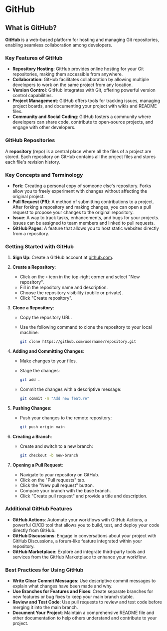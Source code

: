 # GitHub

## What is GitHub?

**GitHub** is a web-based platform for hosting and managing Git repositories,
enabling seamless collaboration among developers.

### Key Features of GitHub

- **Repository Hosting**: GitHub provides online hosting for your Git
  repositories, making them accessible from anywhere.
- **Collaboration**: GitHub facilitates collaboration by allowing multiple
  developers to work on the same project from any location.
- **Version Control**: GitHub integrates with Git, offering powerful version
  control capabilities.
- **Project Management**: GitHub offers tools for tracking issues, managing
  project boards, and documenting your project with wikis and README files.
- **Community and Social Coding**: GitHub fosters a community where developers
  can share code, contribute to open-source projects, and engage with other
  developers.

### GitHub Repositories

A **repository** (repo) is a central place where all the files of a project are
stored. Each repository on GitHub contains all the project files and stores each
file's revision history.

### Key Concepts and Terminology

- **Fork**: Creating a personal copy of someone else's repository. Forks allow
  you to freely experiment with changes without affecting the original project.
- **Pull Request (PR)**: A method of submitting contributions to a project.
  After forking a repository and making changes, you can open a pull request to
  propose your changes to the original repository.
- **Issue**: A way to track tasks, enhancements, and bugs for your projects.
  Issues can be assigned to team members and linked to pull requests.
- **GitHub Pages**: A feature that allows you to host static websites directly
  from a repository.

### Getting Started with GitHub

1. **Sign Up**: Create a GitHub account at [github.com](https://github.com/).
2. **Create a Repository**:

   - Click on the `+` icon in the top-right corner and select "New repository".
   - Fill in the repository name and description.
   - Choose the repository visibility (public or private).
   - Click "Create repository".

3. **Clone a Repository**:

   - Copy the repository URL.
   - Use the following command to clone the repository to your local machine:

     ```sh
     git clone https://github.com/username/repository.git
     ```

4. **Adding and Committing Changes**:

   - Make changes to your files.
   - Stage the changes:

     ```sh
     git add .
     ```

   - Commit the changes with a descriptive message:

     ```sh
     git commit -m "Add new feature"
     ```

5. **Pushing Changes**:

   - Push your changes to the remote repository:

     ```sh
     git push origin main
     ```

6. **Creating a Branch**:

   - Create and switch to a new branch:

     ```sh
     git checkout -b new-branch
     ```

7. **Opening a Pull Request**:
   - Navigate to your repository on GitHub.
   - Click on the "Pull requests" tab.
   - Click the "New pull request" button.
   - Compare your branch with the base branch.
   - Click "Create pull request" and provide a title and description.

### Additional GitHub Features

- **GitHub Actions**: Automate your workflows with GitHub Actions, a powerful
  CI/CD tool that allows you to build, test, and deploy your code directly from
  GitHub.
- **GitHub Discussions**: Engage in conversations about your project with GitHub
  Discussions, a forum-like feature integrated within your repository.
- **GitHub Marketplace**: Explore and integrate third-party tools and services
  from the GitHub Marketplace to enhance your workflow.

### Best Practices for Using GitHub

- **Write Clear Commit Messages**: Use descriptive commit messages to explain
  what changes have been made and why.
- **Use Branches for Features and Fixes**: Create separate branches for new
  features or bug fixes to keep your main branch stable.
- **Review and Test Code**: Use pull requests to review and test code before
  merging it into the main branch.
- **Document Your Project**: Maintain a comprehensive README file and other
  documentation to help others understand and contribute to your project.
